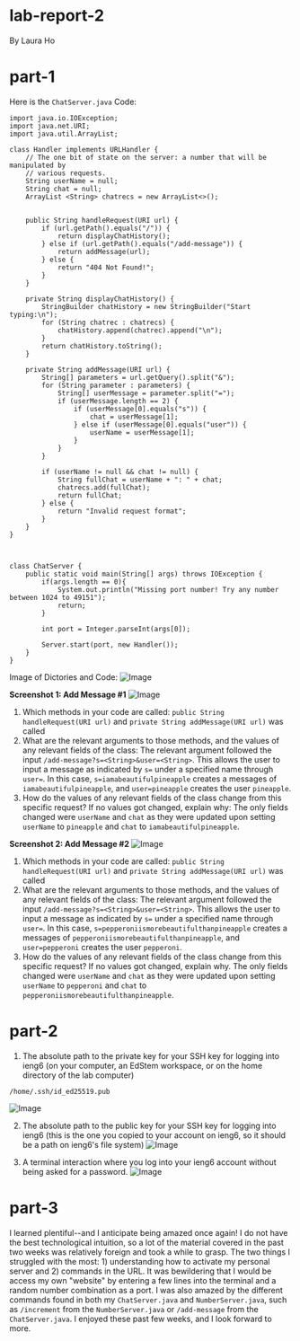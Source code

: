 # lab-report-2
By Laura Ho

# part-1

Here is the `ChatServer.java` Code: 

```
import java.io.IOException;
import java.net.URI;
import java.util.ArrayList;

class Handler implements URLHandler { 
    // The one bit of state on the server: a number that will be manipulated by
    // various requests.
    String userName = null;
    String chat = null; 
    ArrayList <String> chatrecs = new ArrayList<>();


    public String handleRequest(URI url) {
        if (url.getPath().equals("/")) {
            return displayChatHistory();
        } else if (url.getPath().equals("/add-message")) {
            return addMessage(url);
        } else {
            return "404 Not Found!";
        }
    }

    private String displayChatHistory() {
        StringBuilder chatHistory = new StringBuilder("Start typing:\n");
        for (String chatrec : chatrecs) {
            chatHistory.append(chatrec).append("\n");
        }
        return chatHistory.toString();
    }

    private String addMessage(URI url) {
        String[] parameters = url.getQuery().split("&");
        for (String parameter : parameters) {
            String[] userMessage = parameter.split("=");
            if (userMessage.length == 2) {
                if (userMessage[0].equals("s")) {
                    chat = userMessage[1];
                } else if (userMessage[0].equals("user")) {
                    userName = userMessage[1];
                }
            }
        }

        if (userName != null && chat != null) {
            String fullChat = userName + ": " + chat;
            chatrecs.add(fullChat);
            return fullChat;
        } else {
            return "Invalid request format";
        }
    }
}



class ChatServer {
    public static void main(String[] args) throws IOException {
        if(args.length == 0){
            System.out.println("Missing port number! Try any number between 1024 to 49151");
            return;
        }

        int port = Integer.parseInt(args[0]);

        Server.start(port, new Handler());
    }
}
```
Image of Dictories and Code: 
![Image](chatservercode1.png)

**Screenshot 1: Add Message #1** 
![Image](cse15llabrep2ss1.png)
1) Which methods in your code are called: 
  `public String handleRequest(URI url)` and `private String addMessage(URI url)` was called
2) What are the relevant arguments to those methods, and the values of any relevant fields of the class:
  The relevant argument followed the input `/add-message?s=<String>&user=<String>`. This allows the user to input a message as indicated by `s=` under a specified name through `user=`. In this case, `s=iamabeautifulpineapple` creates a messages of `iamabeautifulpineapple`, and `user=pineapple` creates the user `pineapple`.
3) How do the values of any relevant fields of the class change from this specific request? If no values got changed, explain why:
  The only fields changed were `userName` and `chat` as they were updated upon setting `userName` to `pineapple` and `chat` to `iamabeautifulpineapple`.

**Screenshot 2: Add Message #2**
![Image](cse15llabrep2s2.png)
1) Which methods in your code are called:
    `public String handleRequest(URI url)` and `private String addMessage(URI url)` was called
3) What are the relevant arguments to those methods, and the values of any relevant fields of the class:
  The relevant argument followed the input `/add-message?s=<String>&user=<String>`. This allows the user to input a message as indicated by `s=` under a specified name through `user=`. In this case, `s=pepperoniismorebeautifulthanpineapple` creates a messages of `pepperoniismorebeautifulthanpineapple`, and `user=pepperoni` creates the user `pepperoni`.
5) How do the values of any relevant fields of the class change from this specific request? If no values got changed, explain why.
  The only fields changed were `userName` and `chat` as they were updated upon setting `userName` to `pepperoni` and `chat` to `pepperoniismorebeautifulthanpineapple`.

# part-2
1) The absolute path to the private key for your SSH key for logging into ieng6 (on your computer, an EdStem workspace, or on the home directory of the lab computer)

`/home/.ssh/id_ed25519.pub`

![Image](publickey.png)

2) The absolute path to the public key for your SSH key for logging into ieng6 (this is the one you copied to your account on ieng6, so it should be a path on ieng6's file system)
![Image](cse15llabrep2ss4REAL.png)

3) A terminal interaction where you log into your ieng6 account without being asked for a password.
![Image](cse15llabrep2ss5.png)

# part-3
I learned plentiful--and I anticipate being amazed once again! I do not have the best technological intuition, so a lot of the material covered in the past two weeks was relatively foreign and took a while to grasp. The two things I struggled with the most: 1) understanding how to activate my personal server and 2) commands in the URL. It was bewildering that I would be access my own "website" by entering a few lines into the terminal and a random number combination as a port. I was also amazed by the different commands found in both my `ChatServer.java` and `NumberServer.java`, such as `/increment` from the `NumberServer.java` or `/add-message` from the `ChatServer.java`. I enjoyed these past few weeks, and I look forward to more. 

